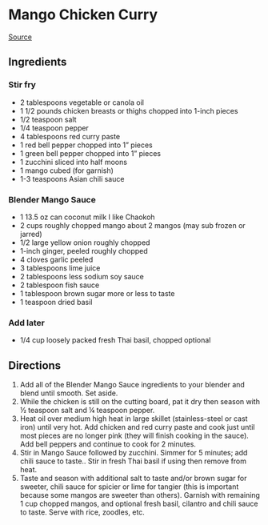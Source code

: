 # Mango Chicken Curry
[Source](https://carlsbadcravings.com/mango-chicken/#wprm-recipe-container-33672)

## Ingredients
### Stir fry
- 2 tablespoons vegetable or canola oil
- 1 1/2 pounds chicken breasts or thighs chopped into 1-inch pieces
- 1/2 teaspoon salt
- 1/4 teaspoon pepper
- 4 tablespoons red curry paste
- 1 red bell pepper chopped into 1” pieces
- 1 green bell pepper chopped into 1” pieces
- 1 zucchini sliced into half moons
- 1 mango cubed (for garnish)
- 1-3 teaspoons Asian chili sauce

### Blender Mango Sauce
- 1 13.5 oz can coconut milk I like Chaokoh
- 2 cups roughly chopped mango about 2 mangos (may sub frozen or jarred)
- 1/2 large yellow onion roughly chopped
- 1-inch ginger, peeled roughly chopped
- 4 cloves garlic peeled
- 3 tablespoons lime juice
- 2 tablespoons less sodium soy sauce
- 2 tablespoon fish sauce
- 1 tablespoon brown sugar more or less to taste
- 1 teaspoon dried basil

### Add later
- 1/4 cup loosely packed fresh Thai basil, chopped optional

## Directions
1. Add all of the Blender Mango Sauce ingredients to your blender and blend until smooth. Set aside.
1. While the chicken is still on the cutting board, pat it dry then season with ½ teaspoon salt and ¼ teaspoon pepper.
1. Heat oil over medium high heat in large skillet (stainless-steel or cast iron) until very hot. Add chicken and red curry paste and cook just until most pieces are no longer pink (they will finish cooking in the sauce). Add bell peppers and continue to cook for 2 minutes.
1. Stir in Mango Sauce followed by zucchini. Simmer for 5 minutes; add chili sauce to taste.. Stir in fresh Thai basil if using then remove from heat.
1. Taste and season with additional salt to taste and/or brown sugar for sweeter, chili sauce for spicier or lime for tangier (this is important because some mangos are sweeter than others). Garnish with remaining 1 cup chopped mangos, and optional fresh basil, cilantro and chili sauce to taste. Serve with rice, zoodles, etc.